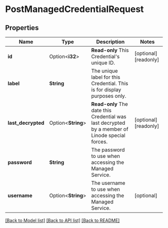 # PostManagedCredentialRequest

## Properties

Name | Type | Description | Notes
------------ | ------------- | ------------- | -------------
**id** | Option<**i32**> | __Read-only__ This Credential's unique ID. | [optional][readonly]
**label** | **String** | The unique label for this Credential. This is for display purposes only. | 
**last_decrypted** | Option<**String**> | __Read-only__ The date this Credential was last decrypted by a member of Linode special forces. | [optional][readonly]
**password** | **String** | The password to use when accessing the Managed Service. | 
**username** | Option<**String**> | The username to use when accessing the Managed Service. | [optional]

[[Back to Model list]](../README.md#documentation-for-models) [[Back to API list]](../README.md#documentation-for-api-endpoints) [[Back to README]](../README.md)


